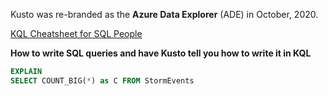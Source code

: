 Kusto was re-branded as the **Azure Data Explorer** (ADE) in October, 2020. 


[KQL Cheatsheet for SQL People](https://docs.microsoft.com/en-us/azure/data-explorer/kusto/query/sqlcheatsheet)

**How to write SQL queries and have Kusto tell you how to write it in KQL**

```sql
EXPLAIN 
SELECT COUNT_BIG(*) as C FROM StormEvents
```

